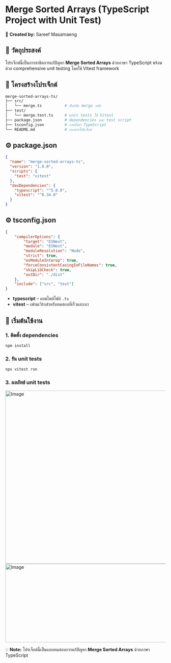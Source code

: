 # Merge Sorted Arrays (TypeScript Project with Unit Test)

📝 **Created by:** Sareef Masamaeng

## 🎯 วัตถุประสงค์

โปรเจ็กต์นี้เป็นการสาธิตการแก้ปัญหา **Merge Sorted Arrays** ด้วยภาษา TypeScript พร้อมด้วย comprehensive unit testing โดยใช้ Vitest framework

## 📁 โครงสร้างโปรเจ็กต์

```bash
merge-sorted-arrays-ts/
├── src/
│   └── merge.ts          # ฟังก์ชัน merge หลัก
├── test/
│   └── merge.test.ts     # unit tests ใช้ Vitest
├── package.json          # dependencies และ test script
├── tsconfig.json         # การตั้งค่า TypeScript
└── README.md             # เอกสารโปรเจ็กต์
```

## ⚙️ package.json

```json
{
  "name": "merge-sorted-arrays-ts",
  "version": "1.0.0",
  "scripts": {
    "test": "vitest"
  },
  "devDependencies": {
    "typescript": "^5.0.0",
    "vitest": "^0.34.0"
  }
}
```

## ⚙️ tsconfig.json

```json
{
	"compilerOptions": {
		"target": "ESNext",
		"module": "ESNext",
		"moduleResolution": "Node",
		"strict": true,
		"esModuleInterop": true,
		"forceConsistentCasingInFileNames": true,
		"skipLibCheck": true,
		"outDir": "./dist"
	},
	"include": ["src", "test"]
}
```

-   **typescript** – คอมไพล์ไฟล์ `.ts`
-   **vitest** – เฟรมเวิร์กสำหรับทดสอบที่เร็วและเบา

## 🚀 เริ่มต้นใช้งาน

### 1. **ติดตั้ง dependencies**

```bash
npm install
```

### 2. **รัน unit tests**

```bash
npx vitest run
```

### 3. **ผลลัพธ์ unit tests**

<img width="528" height="544" alt="Image" src="https://github.com/user-attachments/assets/b837df1e-5e36-414e-80f8-251399657b95" />
<img width="750" height="247" alt="Image" src="https://github.com/user-attachments/assets/d6401abb-6c15-4bc5-99e1-88e758d8f736" />

💡 **Note:** โปรเจ็กต์นี้เป็นแบบทดสอบการแก้ปัญหา **Merge Sorted Arrays** ด้วยภาษา TypeScript
